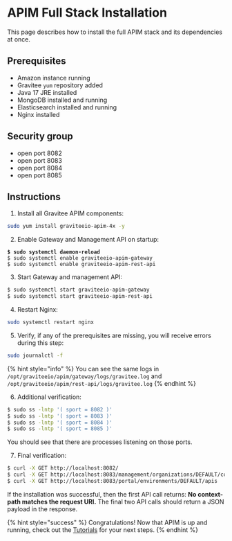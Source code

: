 # APIM Full Stack Installation

This page describes how to install the full APIM stack and its dependencies at once.

## Prerequisites

* Amazon instance running
* Gravitee `yum` repository added
* Java 17 JRE installed
* MongoDB installed and running
* Elasticsearch installed and running
* Nginx installed

## Security group

* open port 8082
* open port 8083
* open port 8084
* open port 8085

## Instructions

1. Install all Gravitee APIM components:

```sh
sudo yum install graviteeio-apim-4x -y
```

2. Enable Gateway and Management API on startup:

<pre class="language-sh"><code class="lang-sh"><strong>$ sudo systemctl daemon-reload
</strong>$ sudo systemctl enable graviteeio-apim-gateway
$ sudo systemctl enable graviteeio-apim-rest-api
</code></pre>

3. Start Gateway and management API:

```sh
$ sudo systemctl start graviteeio-apim-gateway
$ sudo systemctl start graviteeio-apim-rest-api
```

4. Restart Nginx:

```sh
sudo systemctl restart nginx
```

5. Verify, if any of the prerequisites are missing, you will receive errors during this step:

```sh
sudo journalctl -f
```

{% hint style="info" %}
You can see the same logs in `/opt/graviteeio/apim/gateway/logs/gravitee.log` and `/opt/graviteeio/apim/rest-api/logs/gravitee.log`
{% endhint %}

6. Additional verification:

```sh
$ sudo ss -lntp '( sport = 8082 )'
$ sudo ss -lntp '( sport = 8083 )'
$ sudo ss -lntp '( sport = 8084 )'
$ sudo ss -lntp '( sport = 8085 )'
```

You should see that there are processes listening on those ports.

7. Final verification:

```sh
$ curl -X GET http://localhost:8082/
$ curl -X GET http://localhost:8083/management/organizations/DEFAULT/console
$ curl -X GET http://localhost:8083/portal/environments/DEFAULT/apis
```

If the installation was successful, then the first API call returns: **No context-path matches the request URI.** The final two API calls should return a JSON payload in the response.

{% hint style="success" %}
Congratulations! Now that APIM is up and running, check out the [Tutorials](../../../tutorials/) for your next steps.
{% endhint %}
